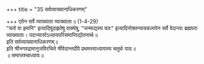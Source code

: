 +++
title = "35 सर्वव्याख्यानाधिकरणम्"

+++
एतेन सर्वे व्याख्याता व्याख्याताः॥ (1-4-29)  
"यतो वा इमानि" इत्यादिषूदाहृतेषु वाक्येषु, "जन्माद्यस्य यतः" इत्यादिनोक्तन्यायकलापेन सर्वे वेदान्ताः ब्रह्मपरा व्याख्याताः। पदाभ्यासोऽध्यायपरिसमाप्तिद्योतनार्थः॥  
इति सर्वव्याख्यानाधिकरणम्॥  
इति श्रीभगवद्रामानुजविरचिते श्रीवेदान्तदीपे प्रथमस्याध्यायस्य चतुर्थः पादः॥  
॥ समाप्तश्चाध्यायः॥